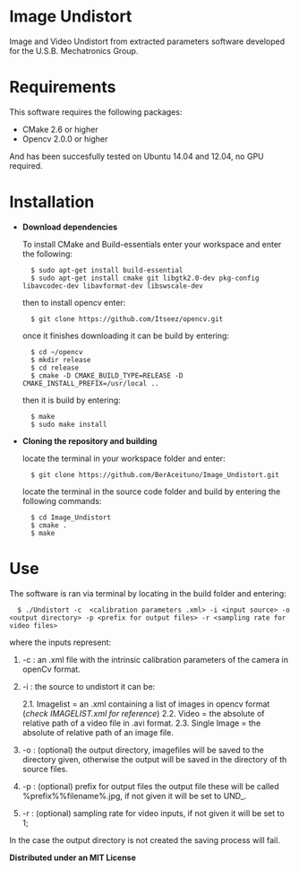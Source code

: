 # Image Undistort
Image and Video Undistort from extracted parameters software developed for the U.S.B. Mechatronics Group.

# Requirements

This software requires the following packages:

- CMake 2.6 or higher
- Opencv 2.0.0 or higher

And has been succesfully tested on Ubuntu 14.04 and 12.04, no GPU required.

# Installation

* **Download dependencies**

  To install CMake and Build-essentials enter your workspace and enter the following:
  
  ```
    $ sudo apt-get install build-essential
    $ sudo apt-get install cmake git libgtk2.0-dev pkg-config libavcodec-dev libavformat-dev libswscale-dev
  ```
  
  then to install opencv enter:
  
  ```
    $ git clone https://github.com/Itseez/opencv.git
  ```
  
  once it finishes downloading it can be build by entering:
  
  ```
    $ cd ~/opencv
    $ mkdir release
    $ cd release
    $ cmake -D CMAKE_BUILD_TYPE=RELEASE -D CMAKE_INSTALL_PREFIX=/usr/local ..
  ```  
    
  then it is build by entering:
  
  ```
    $ make
    $ sudo make install
  ```

* **Cloning the repository and building**

  locate the terminal in your workspace folder and enter:
  
  ```
    $ git clone https://github.com/BerAceituno/Image_Undistort.git
  ```
  
  locate the terminal in the source code folder and build by entering the following commands:
  
  ```
    $ cd Image_Undistort
    $ cmake . 
    $ make
  ```

# Use

The software is ran via terminal by locating in the build folder and entering:

```
  $ ./Undistort -c  <calibration parameters .xml> -i <input source> -o <output directory> -p <prefix for output files> -r <sampling rate for video files>
```

where the inputs represent:

  1. -c   :   an .xml file with the intrinsic calibration parameters of the camera in openCv format.
  
  2. -i   :   the source to undistort it can be:
        
        2.1.  Imagelist     =  an .xml containing a list of images in opencv format (*check IMAGELIST.xml for reference*)
        2.2.  Video         =  the absolute of relative path of a video file in .avi format.
        2.3.  Single Image  =  the absolute of relative path of an image file.

  3. -o   :   (optional) the output directory, imagefiles will be saved to the directory given, otherwise the output will be                saved in the directory of th source files.
  
  4. -p   :   (optional) prefix for output files the output file these will be called %prefix%%filename%.jpg, if not given it               will be set to UND_.
  
  5. -r   :   (optional) sampling rate for video inputs, if not given it will be set to 1; 
  
  In the case the output directory is not created the saving process will fail.

**Distributed under an MIT License**
